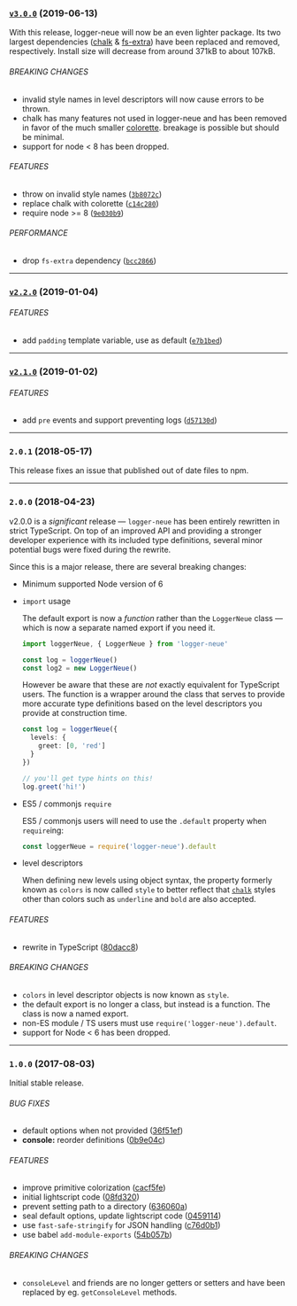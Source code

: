 <a name="v3.0.0"></a>
### [`v3.0.0`](https://github.com/citycide/logger-neue/compare/v2.2.0...v3.0.0) (2019-06-13)

With this release, logger-neue will now be an even lighter package. Its two
largest dependencies ([chalk](https://github.com/chalk/chalk) & [fs-extra](https://github.com/jprichardson/node-fs-extra))
have been replaced and removed, respectively. Install size will decrease from
around 371kB to about 107kB.

###### BREAKING CHANGES

* invalid style names in level descriptors will now cause errors to be thrown.
* chalk has many features not used in logger-neue and has been removed in favor of
the much smaller [colorette](https://github.com/jorgebucaran/colorette). breakage is
possible but should be minimal.
* support for node < 8 has been dropped.

###### FEATURES

* throw on invalid style names ([`3b8072c`](https://github.com/citycide/logger-neue/commit/3b8072c84a08bc1ee13743dcc14d3d5219cc6cc0))
* replace chalk with colorette ([`c14c280`](https://github.com/citycide/logger-neue/commit/c14c280231b01ec79734dfc612c03cfdc341d82c))
* require node >= 8 ([`9e030b9`](https://github.com/citycide/logger-neue/commit/9e030b97c94867e9e3a94ecb17515c1e10fe804d))

###### PERFORMANCE

* drop `fs-extra` dependency ([`bcc2866`](https://github.com/citycide/logger-neue/commit/bcc2866ab533dca3bc75ac16b3094666bee7e491))

---

<a name="v2.2.0"></a>
### [`v2.2.0`](https://github.com/citycide/logger-neue/compare/v2.1.0...v2.2.0) (2019-01-04)


###### FEATURES

* add `padding` template variable, use as default ([`e7b1bed`](https://github.com/citycide/logger-neue/commit/e7b1bedc6d3d3dc6f82da3d21a3982d0f632bf3b))

---

<a name="v2.1.0"></a>
### [`v2.1.0`](https://github.com/citycide/logger-neue/compare/v2.0.1...v2.1.0) (2019-01-02)


###### FEATURES

* add `pre` events and support preventing logs ([`d57130d`](https://github.com/citycide/logger-neue/commit/d57130d2f523514c4f030eda0309cc558eaef0d5))

---

<a name="2.0.1"></a>
### `2.0.1` (2018-05-17)

This release fixes an issue that published out of date files to npm.

---

<a name="2.0.0"></a>
### `2.0.0` (2018-04-23)

v2.0.0 is a _significant_ release &mdash; `logger-neue` has been entirely rewritten
in strict TypeScript. On top of an improved API and providing a stronger developer
experience with its included type definitions, several minor potential bugs were
fixed during the rewrite.

Since this is a major release, there are several breaking changes:

* Minimum supported Node version of 6

* `import` usage

  The default export is now a _function_ rather than the `LoggerNeue` class &mdash;
  which is now a separate named export if you need it.

  ```ts
  import loggerNeue, { LoggerNeue } from 'logger-neue'

  const log = loggerNeue()
  const log2 = new LoggerNeue()
  ```

  However be aware that these are _not_ exactly equivalent for TypeScript users. The function
  is a wrapper around the class that serves to provide more accurate type definitions based
  on the level descriptors you provide at construction time.

  ```ts
  const log = loggerNeue({
    levels: {
      greet: [0, 'red']
    }
  })

  // you'll get type hints on this!
  log.greet('hi!')
  ```
* ES5 / commonjs `require`

  ES5 / commonjs users will need to use the `.default` property when `require`ing:

  ```js
  const loggerNeue = require('logger-neue').default
  ```

* level descriptors

  When defining new levels using object syntax, the property formerly known as `colors` is now
  called `style` to better reflect that [`chalk`](https://github.com/chalk/chalk#styles) styles
  other than colors such as `underline` and `bold` are also accepted.

###### FEATURES

* rewrite in TypeScript ([80dacc8](https://github.com/citycide/logger-neue/commit/80dacc8))

###### BREAKING CHANGES

* `colors` in level descriptor objects is now known as `style`.
* the default export is no longer a class, but instead is a function. The class is now a named export.
* non-ES module / TS users must use `require('logger-neue').default`.
* support for Node < 6 has been dropped.

---

<a name="1.0.0"></a>
### `1.0.0` (2017-08-03)

Initial stable release.

###### BUG FIXES

* default options when not provided ([36f51ef](https://github.com/citycide/logger-neue/commit/36f51ef))
* **console:** reorder definitions ([0b9e04c](https://github.com/citycide/logger-neue/commit/0b9e04c))


###### FEATURES

* improve primitive colorization ([cacf5fe](https://github.com/citycide/logger-neue/commit/cacf5fe))
* initial lightscript code ([08fd320](https://github.com/citycide/logger-neue/commit/08fd320))
* prevent setting path to a directory ([636060a](https://github.com/citycide/logger-neue/commit/636060a))
* seal default options, update lightscript code ([0459114](https://github.com/citycide/logger-neue/commit/0459114))
* use `fast-safe-stringify` for JSON handling ([c76d0b1](https://github.com/citycide/logger-neue/commit/c76d0b1))
* use babel `add-module-exports` ([54b057b](https://github.com/citycide/logger-neue/commit/54b057b))


###### BREAKING CHANGES

* `consoleLevel` and friends are no longer getters or setters and have been replaced by eg. `getConsoleLevel` methods.
